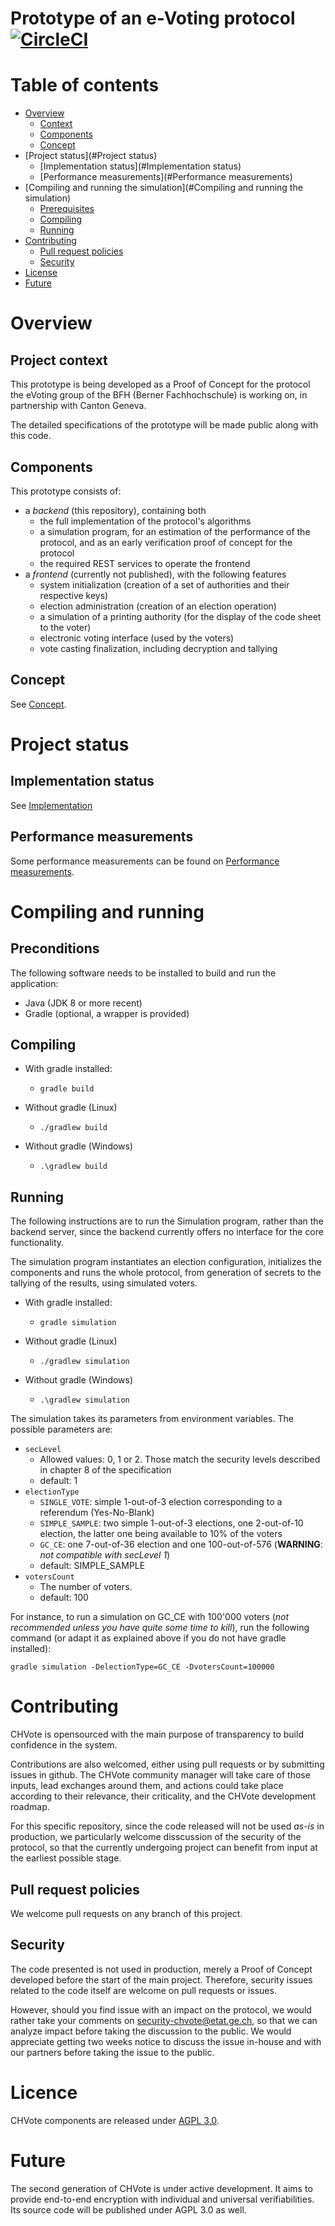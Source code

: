 # Prototype of an e-Voting protocol [![CircleCI](https://circleci.com/gh/dgsi-ve-test-organization/protocol-poc-back.svg?style=svg&circle-token=d326afa989c268fe5958e3388729d15149130d3c)](https://circleci.com/gh/dgsi-ve-test-organization/protocol-poc-back)

# Table of contents

- [Overview](#Overview)
    - [Context](#Context)
    - [Components](#Components)
    - [Concept](#Concept)
- [Project status](#Project status)
    - [Implementation status](#Implementation status)
    - [Performance measurements](#Performance measurements)
- [Compiling and running the simulation](#Compiling and running the simulation)
    - [Prerequisites](#Prerequisites)
    - [Compiling](#Compiling)
    - [Running](#Running)
- [Contributing](#Contributing)
    - [Pull request policies](#pull-request-policies)
	- [Security](#security)
- [License](#license)
- [Future](#future)

# Overview

## Project context

This prototype is being developed as a Proof of Concept for the protocol the eVoting group
of the BFH (Berner Fachhochschule) is working on, in partnership with Canton Geneva.

The detailed specifications of the prototype will be made public along with this code.

## Components

This prototype consists of:

- a _backend_ (this repository), containing both
    - the full implementation of the protocol's algorithms
    - a simulation program, for an estimation of the performance of the protocol, and as an early
    verification proof of concept for the protocol
    - the required REST services to operate the frontend
- a _frontend_ (currently not published), with the following features
    - system initialization (creation of a set of authorities and their respective keys)
    - election administration (creation of an election operation)
    - a simulation of a printing authority (for the display of the code sheet to the voter)
    - electronic voting interface (used by the voters)
    - vote casting finalization, including decryption and tallying

## Concept

See [Concept](doc/Concept.md).

# Project status

## Implementation status

See [Implementation](doc/Implementation.md)

## Performance measurements

Some performance measurements can be found on [Performance measurements](doc/Performance%20measurements.md).

# Compiling and running

## Preconditions
The following software needs to be installed to build and run the application:
- Java (JDK 8 or more recent)
- Gradle (optional, a wrapper is provided)

## Compiling

- With gradle installed:
    - `gradle build`

- Without gradle (Linux)
    - `./gradlew build`

- Without gradle (Windows)
    - `.\gradlew build`

## Running

The following instructions are to run the Simulation program, rather than the backend server, since the backend 
currently offers no interface for the core functionality.

The simulation program instantiates an election configuration, initializes the components and runs the whole protocol,
from generation of secrets to the tallying of the results, using simulated voters.

- With gradle installed:
    - `gradle simulation`

- Without gradle (Linux)
    - `./gradlew simulation`

- Without gradle (Windows)
    - `.\gradlew simulation`

The simulation takes its parameters from environment variables. The possible parameters are:
- `secLevel`
    - Allowed values: 0, 1 or 2. Those match the security levels described in chapter 8 of the specification
    - default: 1
- `electionType`
    - `SINGLE_VOTE`: simple 1-out-of-3 election corresponding to a referendum (Yes-No-Blank)
    - `SIMPLE_SAMPLE`: two simple 1-out-of-3 elections, one 2-out-of-10 election, the latter one being available to 10%
     of the voters
    - `GC_CE`: one 7-out-of-36 election and one 100-out-of-576 (**WARNING**: _not compatible with secLevel 1_)
    - default: SIMPLE_SAMPLE
- `votersCount`
    - The number of voters.
    - default: 100
    
For instance, to run a simulation on GC_CE with 100'000 voters (_not recommended unless you have quite some time to 
kill_), run the following command (or adapt it as explained above if you do not have gradle installed):

    gradle simulation -DelectionType=GC_CE -DvotersCount=100000

# Contributing
CHVote is opensourced with the main purpose of transparency to build confidence in the system.
 
Contributions are also welcomed, either using pull requests or by submitting issues in github. The CHVote community
manager will take care of those inputs, lead exchanges around them, and actions could take place according to their 
relevance, their criticality, and the CHVote development roadmap.

For this specific repository, since the code released will not be used _as-is_ in production, we particularly welcome
disscussion of the security of the protocol, so that the currently undergoing project can benefit from input at the
earliest possible stage.

## Pull request policies
We welcome pull requests on any branch of this project.

## Security
The code presented is not used in production, merely a Proof of Concept developed before the start of the main project.
Therefore, security issues related to the code itself are welcome on pull requests or issues.

However, should you find issue with an impact on the protocol, we would rather take your comments on 
security-chvote@etat.ge.ch, so that we can analyze impact before taking the discussion to the public.
We would appreciate getting two weeks notice to discuss the issue in-house and with our partners before taking the issue
to the public.

# Licence
CHVote components are released under [AGPL 3.0](https://www.gnu.org/licenses/agpl.txt).

# Future
The second generation of CHVote is under active development. It aims to provide end-to-end encryption with individual
and universal verifiabilities. Its source code will be published under AGPL 3.0 as well.